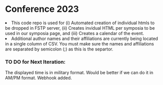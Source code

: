 # Conference 2023
<li>
This code repo is used for (i) Automated creation of individual htmls to be dropped in FSTP server, (ii) Creates invidual HTML per symposia to be used in our symposia page, and (iii) Creates a calendar of the event.
</li>
<li >Additional author names and their affiliations are currently being located in a single column of CSV. You must make sure the names and affiliations are separated by semicolon (;) as this is the separtor. </li>

<h3>TO DO for Next Iteration: </h3>
The displayed time is in military format. Would be better if we can do it in AM/PM format. Webhook added.

